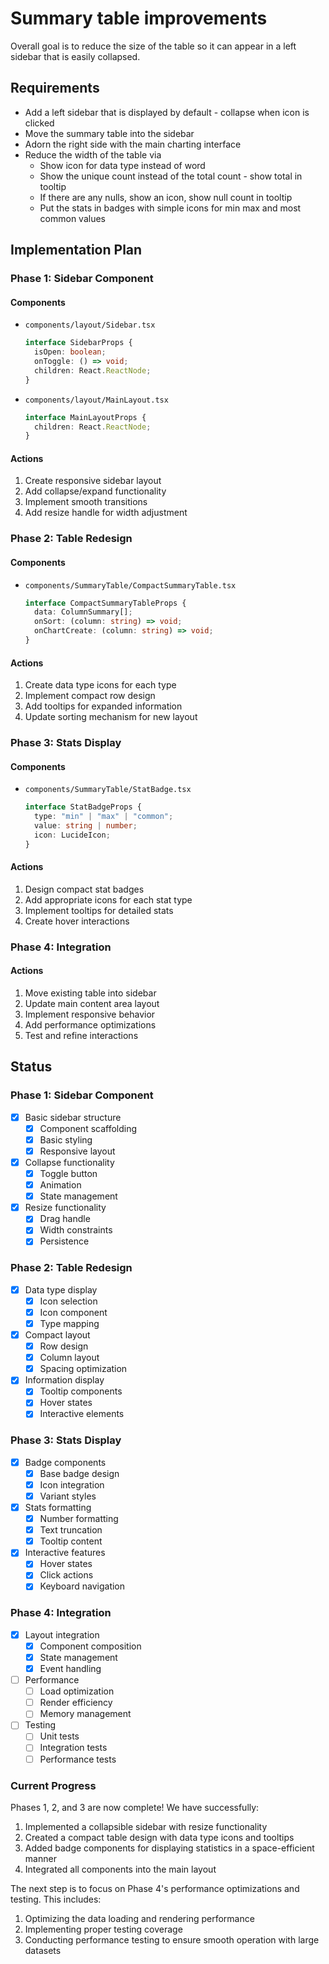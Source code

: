 # Summary table improvements

Overall goal is to reduce the size of the table so it can appear in a left sidebar that is easily collapsed.

## Requirements

- Add a left sidebar that is displayed by default - collapse when icon is clicked
- Move the summary table into the sidebar
- Adorn the right side with the main charting interface
- Reduce the width of the table via
  - Show icon for data type instead of word
  - Show the unique count instead of the total count - show total in tooltip
  - If there are any nulls, show an icon, show null count in tooltip
  - Put the stats in badges with simple icons for min max and most common values

## Implementation Plan

### Phase 1: Sidebar Component

#### Components

- `components/layout/Sidebar.tsx`

  ```typescript
  interface SidebarProps {
    isOpen: boolean;
    onToggle: () => void;
    children: React.ReactNode;
  }
  ```

- `components/layout/MainLayout.tsx`

  ```typescript
  interface MainLayoutProps {
    children: React.ReactNode;
  }
  ```

#### Actions

1. Create responsive sidebar layout
2. Add collapse/expand functionality
3. Implement smooth transitions
4. Add resize handle for width adjustment

### Phase 2: Table Redesign

#### Components

- `components/SummaryTable/CompactSummaryTable.tsx`

  ```typescript
  interface CompactSummaryTableProps {
    data: ColumnSummary[];
    onSort: (column: string) => void;
    onChartCreate: (column: string) => void;
  }
  ```

#### Actions

1. Create data type icons for each type
2. Implement compact row design
3. Add tooltips for expanded information
4. Update sorting mechanism for new layout

### Phase 3: Stats Display

#### Components

- `components/SummaryTable/StatBadge.tsx`

  ```typescript
  interface StatBadgeProps {
    type: "min" | "max" | "common";
    value: string | number;
    icon: LucideIcon;
  }
  ```

#### Actions

1. Design compact stat badges
2. Add appropriate icons for each stat type
3. Implement tooltips for detailed stats
4. Create hover interactions

### Phase 4: Integration

#### Actions

1. Move existing table into sidebar
2. Update main content area layout
3. Implement responsive behavior
4. Add performance optimizations
5. Test and refine interactions

## Status

### Phase 1: Sidebar Component

- [x] Basic sidebar structure
  - [x] Component scaffolding
  - [x] Basic styling
  - [x] Responsive layout
- [x] Collapse functionality
  - [x] Toggle button
  - [x] Animation
  - [x] State management
- [x] Resize functionality
  - [x] Drag handle
  - [x] Width constraints
  - [x] Persistence

### Phase 2: Table Redesign

- [x] Data type display
  - [x] Icon selection
  - [x] Icon component
  - [x] Type mapping
- [x] Compact layout
  - [x] Row design
  - [x] Column layout
  - [x] Spacing optimization
- [x] Information display
  - [x] Tooltip components
  - [x] Hover states
  - [x] Interactive elements

### Phase 3: Stats Display

- [x] Badge components
  - [x] Base badge design
  - [x] Icon integration
  - [x] Variant styles
- [x] Stats formatting
  - [x] Number formatting
  - [x] Text truncation
  - [x] Tooltip content
- [x] Interactive features
  - [x] Hover states
  - [x] Click actions
  - [x] Keyboard navigation

### Phase 4: Integration

- [x] Layout integration
  - [x] Component composition
  - [x] State management
  - [x] Event handling
- [ ] Performance
  - [ ] Load optimization
  - [ ] Render efficiency
  - [ ] Memory management
- [ ] Testing
  - [ ] Unit tests
  - [ ] Integration tests
  - [ ] Performance tests

### Current Progress

Phases 1, 2, and 3 are now complete! We have successfully:

1. Implemented a collapsible sidebar with resize functionality
2. Created a compact table design with data type icons and tooltips
3. Added badge components for displaying statistics in a space-efficient manner
4. Integrated all components into the main layout

The next step is to focus on Phase 4's performance optimizations and testing. This includes:

1. Optimizing the data loading and rendering performance
2. Implementing proper testing coverage
3. Conducting performance testing to ensure smooth operation with large datasets
